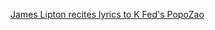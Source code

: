 ---
layout: post
wordpress_id: 61
wordpress_url: http://noesbueno.com/archives/61
date: '2006-01-28 01:31:25 -0600'
date_gmt: '2006-01-28 06:31:25 -0600'
body: |
  <p><a href="http://www.thesuperficial.com/archives/2006/01/27/james_lipton_recites_kevin_fed.html">James Lipton recites lyrics to K Fed's PopoZao</a></p>
---
